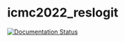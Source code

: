 # icmc2022_reslogit

[![Documentation Status](https://readthedocs.org/projects/icmc2022-reslogit/badge/?version=latest)](https://icmc2022-reslogit.readthedocs.io/en/latest/?badge=latest)

